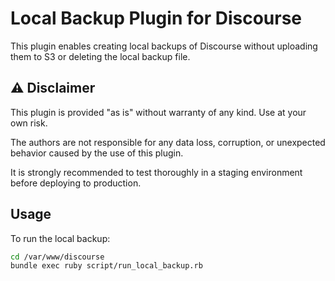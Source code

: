 # Local Backup Plugin for Discourse

This plugin enables creating local backups of Discourse without uploading them to S3 or deleting the local backup file.

## ⚠️ Disclaimer

This plugin is provided "as is" without warranty of any kind. Use at your own risk.

The authors are not responsible for any data loss, corruption, or unexpected behavior caused by the use of this plugin.

It is strongly recommended to test thoroughly in a staging environment before deploying to production.



## Usage

To run the local backup:

```bash
cd /var/www/discourse
bundle exec ruby script/run_local_backup.rb


